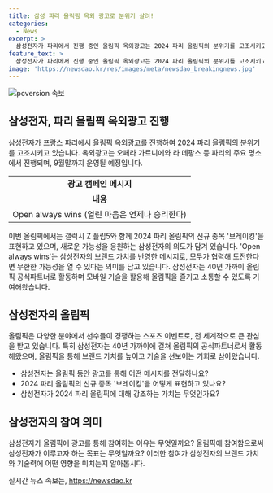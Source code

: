 ```yaml
---
title: 삼성 파리 올릭핌 옥외 광고로 분위기 살려!
categories:
  - News
excerpt: >
  삼성전자가 파리에서 진행 중인 올림픽 옥외광고는 2024 파리 올림픽의 분위기를 고조시키고 있습니다. 옥외광고는 프랑스 파리의 주요 명소인 오페라 가르니에, 라 데팡스에서 진행되며, 9월말까지 운영될 예정입니다. 광고는 갤럭시 Z 플립5와 함께 2024 파리 올림픽의 신규 종목 브레이킹을 표현하고, Open always wins (열린 마음은 언제나 승리한다)이라는 올림픽 메시지를 전달하고 있습니다. 또한, 이 캠페인은 삼성전자의 개방성과 포용성을 강조하며, 모두가 협력해 도전하면 무한한 가능성이 열린다는 의미를 담고 있습니다.
feature_text: >
  삼성전자가 파리에서 진행 중인 올림픽 옥외광고는 2024 파리 올림픽의 분위기를 고조시키고 있습니다. 옥외광고는 프랑스 파리의 주요 명소인 오페라 가르니에, 라 데팡스에서 진행되며, 9월말까지 운영될 예정입니다. 광고는 갤럭시 Z 플립5와 함께 2024 파리 올림픽의 신규 종목 브레이킹을 표현하고, Open always wins (열린 마음은 언제나 승리한다)이라는 올림픽 메시지를 전달하고 있습니다. 또한, 이 캠페인은 삼성전자의 개방성과 포용성을 강조하며, 모두가 협력해 도전하면 무한한 가능성이 열린다는 의미를 담고 있습니다.
image: 'https://newsdao.kr/res/images/meta/newsdao_breakingnews.jpg'
---
```


<p><img src="https://newsdao.kr/res/images/meta/newsdao_breakingnews.jpg" alt="pcversion 속보" /></p>

<h2 data-ke-size="size26">삼성전자, 파리 올림픽 옥외광고 진행</h2>

<p data-ke-size="size16">삼성전자가 프랑스 파리에서 올림픽 옥외광고를 진행하여 2024 파리 올림픽의 분위기를 고조시키고 있습니다. 옥외광고는 오페라 가르니에와 라 데팡스 등 파리의 주요 명소에서 진행되며, 9월말까지 운영될 예정입니다.</p>

<table>
  <tr>
    <td style="text-align: center; height: 17px;"><b>광고 캠페인 메시지</b></td>
  </tr>
  <tr>
    <td style="text-align: center; height: 17px;"><b>내용</b></td>
  </tr>
  <tr>
    <td style="text-align: center; height: 17px;">Open always wins (열린 마음은 언제나 승리한다)</td>
  </tr>
</table>

<p data-ke-size="size16">이번 올림픽에서는 갤럭시 Z 플립5와 함께 2024 파리 올림픽의 신규 종목 '브레이킹'을 표현하고 있으며, 새로운 가능성을 응원하는 삼성전자의 의도가 담겨 있습니다. 'Open always wins'는 삼성전자의 브랜드 가치를 반영한 메시지로, 모두가 협력해 도전한다면 무한한 가능성을 열 수 있다는 의미를 담고 있습니다. 삼성전자는 40년 가까이 올림픽 공식파트너로 활동하며 모바일 기술을 활용해 올림픽을 즐기고 소통할 수 있도록 기여해왔습니다.</p>

<h2 data-ke-size="size26">삼성전자의 올림픽</h2>

<p data-ke-size="size16">올림픽은 다양한 분야에서 선수들이 경쟁하는 스포츠 이벤트로, 전 세계적으로 큰 관심을 받고 있습니다. 특히 삼성전자는 40년 가까이에 걸쳐 올림픽의 공식파트너로서 활동해왔으며, 올림픽을 통해 브랜드 가치를 높이고 기술을 선보이는 기회로 삼아왔습니다.</p>

<ul>
  <li>삼성전자는 올림픽 동안 광고를 통해 어떤 메시지를 전달하나요?</li>
  <li>2024 파리 올림픽의 신규 종목 '브레이킹'을 어떻게 표현하고 있나요?</li>
  <li>삼성전자가 2024 파리 올림픽에 대해 강조하는 가치는 무엇인가요?</li>
</ul>

<h2 data-ke-size="size26">삼성전자의 참여 의미</h2>

<p data-ke-size="size16">삼성전자가 올림픽에 광고를 통해 참여하는 이유는 무엇일까요? 올림픽에 참여함으로써 삼성전자가 이루고자 하는 목표는 무엇일까요? 이러한 참여가 삼성전자의 브랜드 가치와 기술력에 어떤 영향을 미치는지 알아봅시다.</p>
실시간 뉴스 속보는, <a href="https://newsdao.kr" rel="dofollow">https://newsdao.kr</a>


